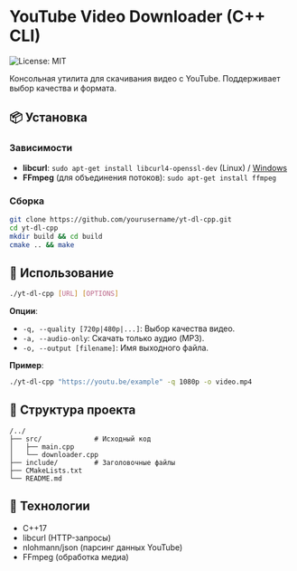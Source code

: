 # YouTube Video Downloader (C++ CLI)

![License: MIT](https://img.shields.io/badge/License-PWL-blue.svg)

Консольная утилита для скачивания видео с YouTube. Поддерживает выбор качества и формата.

## 📦 Установка

### Зависимости
- **libcurl**: `sudo apt-get install libcurl4-openssl-dev` (Linux) / [Windows](https://curl.se/windows/)
- **FFmpeg** (для объединения потоков): `sudo apt-get install ffmpeg`

### Сборка
```bash
git clone https://github.com/yourusername/yt-dl-cpp.git
cd yt-dl-cpp
mkdir build && cd build
cmake .. && make
```

## 🚀 Использование
```bash
./yt-dl-cpp [URL] [OPTIONS]
```

**Опции**:  
- `-q, --quality [720p|480p|...]`: Выбор качества видео.  
- `-a, --audio-only`: Скачать только аудио (MP3).  
- `-o, --output [filename]`: Имя выходного файла.  

**Пример**:  
```bash
./yt-dl-cpp "https://youtu.be/example" -q 1080p -o video.mp4
```

## 📂 Структура проекта
```
/../
├── src/             # Исходный код
│   ├── main.cpp
│   └── downloader.cpp
├── include/         # Заголовочные файлы
├── CMakeLists.txt
└── README.md
```

## 🔧 Технологии
- C++17
- libcurl (HTTP-запросы)
- nlohmann/json (парсинг данных YouTube)
- FFmpeg (обработка медиа)
